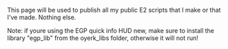 This page will be used to publish all my public E2 scripts that I make or that I've made. Nothing else.

Note: if youre using the EGP quick info HUD new, make sure to install the library "egp_lib" from the oyerk_libs folder, otherwise it will not run!
